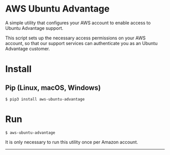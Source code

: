 # AWS Ubuntu Advantage

A simple utility that configures your AWS account to enable access to Ubuntu
Advantage support.

This script sets up the necessary access permissions on your AWS account, so
that our support services can authenticate you as an Ubuntu Advantage customer.

# Install

## Pip (Linux, macOS, Windows)

    $ pip3 install aws-ubuntu-advantage
 
# Run

    $ aws-ubuntu-advantage

It is only necessary to run this utility once per Amazon account.

---
